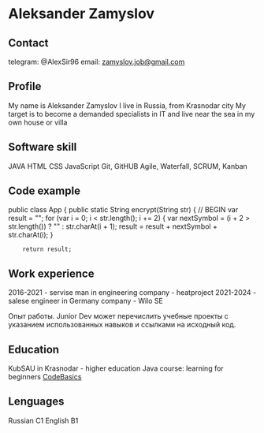 # Aleksander Zamyslov

## Contact
telegram: @AlexSir96
email: zamyslov.job@gmail.com

## Profile
My name is Aleksander Zamyslov
I live in Russia, from Krasnodar city
My target is to become a demanded specialists in IT and live near the sea in my own house or villa

## Software skill
JAVA
HTML
CSS
JavaScript
Git, GitHUB
Agile, Waterfall, SCRUM, Kanban

## Code example
public class App {
    public static String encrypt(String str) {
        // BEGIN
        var result = "";
        for (var i = 0; i < str.length(); i += 2) {
            var nextSymbol = (i + 2 > str.length()) ? "" : str.charAt(i + 1);
            result = result + nextSymbol + str.charAt(i);
        }

        return result;
        
## Work experience
2016-2021 - servise man in engineering company - heatproject
2021-2024 - salese engineer in Germany company - Wilo SE

Опыт работы. Junior Dev может перечислить учебные проекты с указанием использованных навыков и ссылками на исходный код.

## Education
KubSAU in Krasnodar - higher education
Java course: learning for beginners [CodeBasics](https://code-basics.com/ru/languages/java)

## Lenguages
Russian C1
English B1
